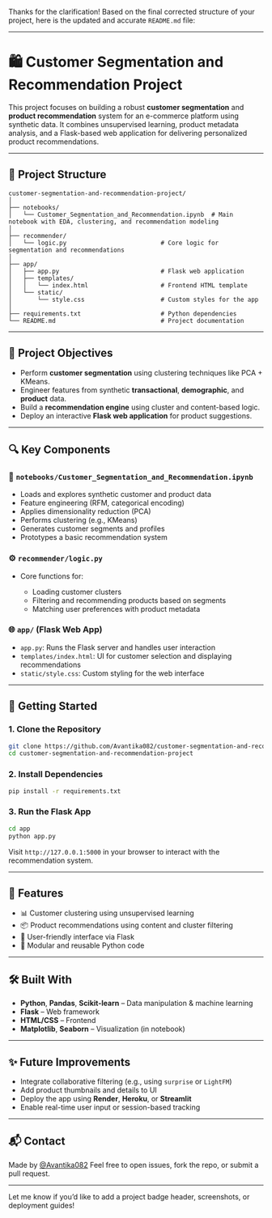 Thanks for the clarification! Based on the final corrected structure of your project, here is the updated and accurate `README.md` file:

---

# 🛍️ Customer Segmentation and Recommendation Project

This project focuses on building a robust **customer segmentation** and **product recommendation** system for an e-commerce platform using synthetic data. It combines unsupervised learning, product metadata analysis, and a Flask-based web application for delivering personalized product recommendations.

---

## 📁 Project Structure

```
customer-segmentation-and-recommendation-project/
│
├── notebooks/
│   └── Customer_Segmentation_and_Recommendation.ipynb  # Main notebook with EDA, clustering, and recommendation modeling
│
├── recommender/
│   └── logic.py                          # Core logic for segmentation and recommendations
│
├── app/
│   ├── app.py                            # Flask web application
│   ├── templates/
│   │   └── index.html                    # Frontend HTML template
│   └── static/
│       └── style.css                     # Custom styles for the app
│
├── requirements.txt                      # Python dependencies
└── README.md                             # Project documentation
```

---

## 🎯 Project Objectives

* Perform **customer segmentation** using clustering techniques like PCA + KMeans.
* Engineer features from synthetic **transactional**, **demographic**, and **product** data.
* Build a **recommendation engine** using cluster and content-based logic.
* Deploy an interactive **Flask web application** for product suggestions.

---

## 🔍 Key Components

### 📓 `notebooks/Customer_Segmentation_and_Recommendation.ipynb`

* Loads and explores synthetic customer and product data
* Feature engineering (RFM, categorical encoding)
* Applies dimensionality reduction (PCA)
* Performs clustering (e.g., KMeans)
* Generates customer segments and profiles
* Prototypes a basic recommendation system

### ⚙️ `recommender/logic.py`

* Core functions for:

  * Loading customer clusters
  * Filtering and recommending products based on segments
  * Matching user preferences with product metadata

### 🌐 `app/` (Flask Web App)

* `app.py`: Runs the Flask server and handles user interaction
* `templates/index.html`: UI for customer selection and displaying recommendations
* `static/style.css`: Custom styling for the web interface

---

## 🚀 Getting Started

### 1. Clone the Repository

```bash
git clone https://github.com/Avantika082/customer-segmentation-and-recommendation-project.git
cd customer-segmentation-and-recommendation-project
```

### 2. Install Dependencies

```bash
pip install -r requirements.txt
```

### 3. Run the Flask App

```bash
cd app
python app.py
```

Visit `http://127.0.0.1:5000` in your browser to interact with the recommendation system.

---

## 🧠 Features

* 📊 Customer clustering using unsupervised learning
* 📦 Product recommendations using content and cluster filtering
* 👤 User-friendly interface via Flask
* 🧪 Modular and reusable Python code

---

## 🛠️ Built With

* **Python**, **Pandas**, **Scikit-learn** – Data manipulation & machine learning
* **Flask** – Web framework
* **HTML/CSS** – Frontend
* **Matplotlib**, **Seaborn** – Visualization (in notebook)

---

## ✨ Future Improvements

* Integrate collaborative filtering (e.g., using `surprise` or `LightFM`)
* Add product thumbnails and details to UI
* Deploy the app using **Render**, **Heroku**, or **Streamlit**
* Enable real-time user input or session-based tracking

---

## 📬 Contact

Made by [@Avantika082](https://github.com/Avantika082)
Feel free to open issues, fork the repo, or submit a pull request.

---

Let me know if you’d like to add a project badge header, screenshots, or deployment guides!
